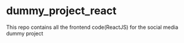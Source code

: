 # dummy_project_react
This repo contains all the frontend code(ReactJS) for the social media dummy project
